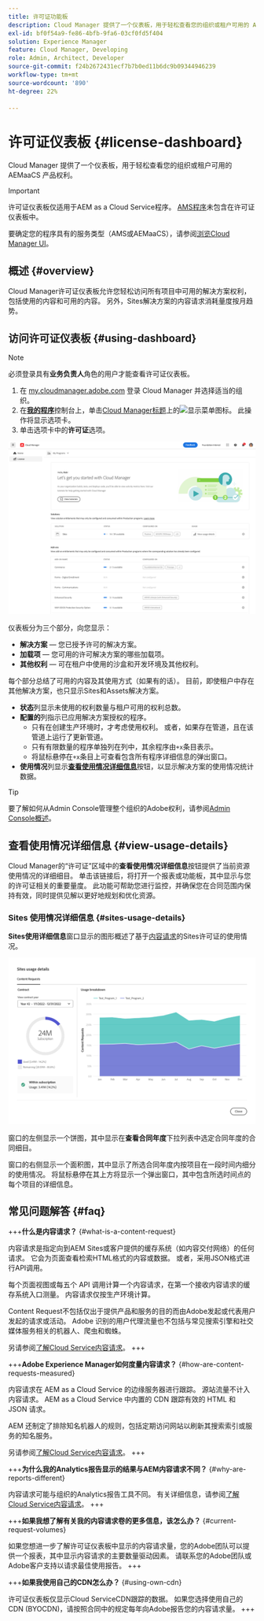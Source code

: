 ```yaml
---
title: 许可证功能板
description: Cloud Manager 提供了一个仪表板，用于轻松查看您的组织或租户可用的 AEMaaCS 产品权利。
exl-id: bf0f54a9-fe86-4bfb-9fa6-03cf0fd5f404
solution: Experience Manager
feature: Cloud Manager, Developing
role: Admin, Architect, Developer
source-git-commit: f24b2672431ecf7b7b0ed11b6dc9b09344946239
workflow-type: tm+mt
source-wordcount: '890'
ht-degree: 22%

---
```



# 许可证仪表板 {#license-dashboard}

Cloud Manager 提供了一个仪表板，用于轻松查看您的组织或租户可用的 AEMaaCS 产品权利。

>[!IMPORTANT]
>
>许可证仪表板仅适用于AEM as a Cloud Service程序。 [AMS程序](https://experienceleague.adobe.com/zh-hans/docs/experience-manager-cloud-manager/content/introduction)未包含在许可证仪表板中。
>
>要确定您的程序具有的服务类型（AMS或AEMaaCS），请参阅[浏览Cloud Manager UI](/help/implementing/cloud-manager/navigation.md#program-cards)。

## 概述 {#overview}

Cloud Manager许可证仪表板允许您轻松访问所有项目中可用的解决方案权利，包括使用的内容和可用的内容。 另外，Sites解决方案的内容请求消耗量度按月趋势。

## 访问许可证仪表板 {#using-dashboard}

>[!NOTE]
>
>必须登录具有&#x200B;**业务负责人**&#x200B;角色的用户才能查看许可证仪表板。

1. 在 [my.cloudmanager.adobe.com](https://my.cloudmanager.adobe.com/) 登录 Cloud Manager 并选择适当的组织。
1. 在&#x200B;**[我的程序](/help/implementing/cloud-manager/navigation.md#my-programs)**&#x200B;控制台上，单击[Cloud Manager标题](/help/implementing/cloud-manager/navigation.md#cloud-manager-header)上的![显示菜单图标](https://spectrum.adobe.com/static/icons/workflow_18/Smock_ShowMenu_18_N.svg)。 此操作将显示选项卡。
1. 单击选项卡中的&#x200B;**许可证**&#x200B;选项。

![许可证功能板](assets/license-dashboard.png)

仪表板分为三个部分，向您显示：

* **解决方案** — 您已授予许可的解决方案。
* **加载项** — 您可用的许可解决方案的哪些加载项。
* **其他权利** — 可在租户中使用的沙盒和开发环境及其他权利。

每个部分总结了可用的内容及其使用方式（如果有的话）。 目前，即使租户中存在其他解决方案，也只显示Sites和Assets解决方案。

* **状态**&#x200B;列显示未使用的权利数量与租户可用的权利总数。
* **配置的**&#x200B;列指示已应用解决方案授权的程序。
   * 只有在创建生产环境时，才考虑使用权利。 或者，如果存在管道，且在该管道上运行了更新管道。
   * 只有有限数量的程序单独列在列中，其余程序由`+x`条目表示。
   * 将鼠标悬停在`+x`条目上可查看包含所有程序详细信息的弹出窗口。
* **使用情况**&#x200B;列显示&#x200B;**[查看使用情况详细信息](#view-usage-details)**&#x200B;按钮，以显示解决方案的使用情况统计数据。

>[!TIP]
>
>要了解如何从Admin Console管理整个组织的Adobe权利，请参阅[Admin Console概述](https://helpx.adobe.com/cn/enterprise/using/admin-console.html)。

## 查看使用情况详细信息 {#view-usage-details}

<!--
The **View usage details** button gives access to the chosen solution's **Usage Details** window. This window gives a detailed breakdown including charts to show your solution's usage. How that usage is measured depends on the chosen solution. -->

Cloud Manager的“许可证”区域中的&#x200B;**查看使用情况详细信息**&#x200B;按钮提供了当前资源使用情况的详细细目。 单击该链接后，将打开一个报表或功能板，其中显示与您的许可证相关的重要量度。 <!-- ADD THIS SENTENCE IF ASSETS USAGE DETAILS GETS REINSTATED ", such as the number of users, storage consumption, or bandwidth usage, depending on the type of services you're using." -->此功能可帮助您进行监控，并确保您在合同范围内保持有效，同时提供见解以更好地规划和优化资源。

### Sites 使用情况详细信息 {#sites-usage-details}

**Sites使用详细信息**&#x200B;窗口显示的图形概述了基于[内容请求](#what-is-a-content-request)的Sites许可证的使用情况。

![站点使用情况详细信息窗口](assets/sites-usage-details.png)

窗口的左侧显示一个饼图，其中显示在&#x200B;**查看合同年度**&#x200B;下拉列表中选定合同年度的合同细目。

窗口的右侧显示一个面积图，其中显示了所选合同年度内按项目在一段时间内细分的使用情况。 将鼠标悬停在其上方将显示一个弹出窗口，其中包含所选时间点的每个项目的详细信息。

<!-- REMOVED AS PER CQDOC-21983
### Assets usage details {#assets-usage-details}

The **Assets usage details** window, presents graphs giving an overview of the usage of your Assets licenses based on [storage](#storage) and [standard users](#standard-users). Select the appropriate tab to toggle between the views.

For both storage and standard users views, you can use the **Environment Type** dropdown to toggle the view between production, stage, and development environments.

#### Storage {#storage}

![Assets usage details window for storage](assets/assets-usage-details-storage.png)

The left side of the window presents a pie chart showing the contract breakdown for the contract year selected in the **View contract year** dropdown.

The right side of the window presents an area chart showing the usage broken down by program over time for the selected contract year. A hover reveals a popup with details per program for the selected point in time.

#### Standard Users {#standard-users}

![Assets usage details window for standard-users](assets/assets-usage-details-standard-users.png)

The left side of the window presents a pie chart showing the contract breakdown for the contract year selected in the **View contract year** dropdown.

The right side of the window presents an area chart showing the usage broken down by program over time for the selected contract year. A hover reveals a popup with details per program for the selected point in time. -->

## 常见问题解答 {#faq}

+++**什么是内容请求？** {#what-is-a-content-request}

内容请求是指定向到AEM Sites或客户提供的缓存系统（如内容交付网络）的任何请求。 它会为页面查看检索HTML格式的内容或数据。 或者，采用JSON格式进行API调用。

每个页面视图或每五个 API 调用计算一个内容请求，在第一个接收内容请求的缓存系统入口测量。 内容请求仅按生产环境计算。

Content Request不包括仅出于提供产品和服务的目的而由Adobe发起或代表用户发起的请求或活动。 Adobe 识别的用户代理流量也不包括与常见搜索引擎和社交媒体服务相关的机器人、爬虫和蜘蛛。

另请参阅[了解Cloud Service内容请求](/help/implementing/cloud-manager/content-requests.md)。
+++

+++**Adobe Experience Manager如何度量内容请求？** {#how-are-content-requests-measured}

内容请求在 AEM as a Cloud Service 的边缘服务器进行跟踪。 源站流量不计入内容请求。 AEM as a Cloud Service 中内置的 CDN 跟踪有效的 HTML 和 JSON 请求。

AEM 还制定了排除知名机器人的规则，包括定期访问网站以刷新其搜索索引或服务的知名服务。

另请参阅[了解Cloud Service内容请求](/help/implementing/cloud-manager/content-requests.md)。
+++

+++**为什么我的Analytics报告显示的结果与AEM内容请求不同？** {#why-are-reports-different}

内容请求可能与组织的Analytics报告工具不同。 有关详细信息，请参阅[了解Cloud Service内容请求](/help/implementing/cloud-manager/content-requests.md)。
+++

+++**如果我想了解有关我的内容请求卷的更多信息，该怎么办？** {#current-request-volumes}

如果您想进一步了解许可证仪表板中显示的内容请求量，您的Adobe团队可以提供一个报表，其中显示内容请求的主要数量驱动因素。 请联系您的Adobe团队或Adobe客户支持以请求最佳使用报告。
+++

+++**如果我使用自己的CDN怎么办？** {#using-own-cdn}

许可证仪表板仅显示Cloud ServiceCDN跟踪的数据。 如果您选择使用自己的CDN (BYOCDN)，请按照合同中的规定每年向Adobe报告您的内容请求量。
+++

